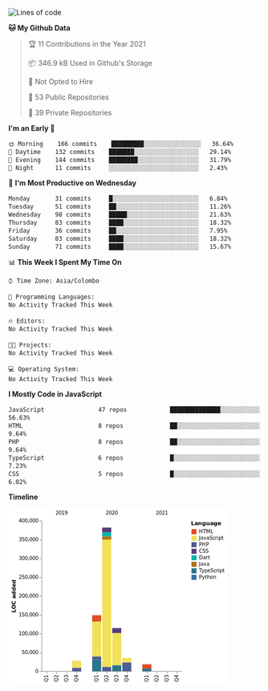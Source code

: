 
<!--START_SECTION:waka-->
![Lines of code](https://img.shields.io/badge/From%20Hello%20World%20I%27ve%20Written-732737%20lines%20of%20code-blue)

**🐱 My Github Data** 

> 🏆 11 Contributions in the Year 2021
 > 
> 📦 346.9 kB Used in Github's Storage 
 > 
> 🚫 Not Opted to Hire
 > 
> 📜 53 Public Repositories 
 > 
> 🔑 39 Private Repositories  
 > 
**I'm an Early 🐤** 

```text
🌞 Morning    166 commits    █████████░░░░░░░░░░░░░░░░   36.64% 
🌆 Daytime    132 commits    ███████░░░░░░░░░░░░░░░░░░   29.14% 
🌃 Evening    144 commits    ████████░░░░░░░░░░░░░░░░░   31.79% 
🌙 Night      11 commits     ░░░░░░░░░░░░░░░░░░░░░░░░░   2.43%

```
📅 **I'm Most Productive on Wednesday** 

```text
Monday       31 commits     █░░░░░░░░░░░░░░░░░░░░░░░░   6.84% 
Tuesday      51 commits     ██░░░░░░░░░░░░░░░░░░░░░░░   11.26% 
Wednesday    98 commits     █████░░░░░░░░░░░░░░░░░░░░   21.63% 
Thursday     83 commits     ████░░░░░░░░░░░░░░░░░░░░░   18.32% 
Friday       36 commits     ██░░░░░░░░░░░░░░░░░░░░░░░   7.95% 
Saturday     83 commits     ████░░░░░░░░░░░░░░░░░░░░░   18.32% 
Sunday       71 commits     ████░░░░░░░░░░░░░░░░░░░░░   15.67%

```


📊 **This Week I Spent My Time On** 

```text
⌚︎ Time Zone: Asia/Colombo

💬 Programming Languages: 
No Activity Tracked This Week

🔥 Editors: 
No Activity Tracked This Week

🐱‍💻 Projects: 
No Activity Tracked This Week

💻 Operating System: 
No Activity Tracked This Week

```

**I Mostly Code in JavaScript** 

```text
JavaScript               47 repos            ██████████████░░░░░░░░░░░   56.63% 
HTML                     8 repos             ██░░░░░░░░░░░░░░░░░░░░░░░   9.64% 
PHP                      8 repos             ██░░░░░░░░░░░░░░░░░░░░░░░   9.64% 
TypeScript               6 repos             █░░░░░░░░░░░░░░░░░░░░░░░░   7.23% 
CSS                      5 repos             █░░░░░░░░░░░░░░░░░░░░░░░░   6.02%

```


**Timeline**

![Chart not found](https://raw.githubusercontent.com/ccweerasinghe1994/ccweerasinghe1994/master/charts/bar_graph.png) 


<!--END_SECTION:waka-->

